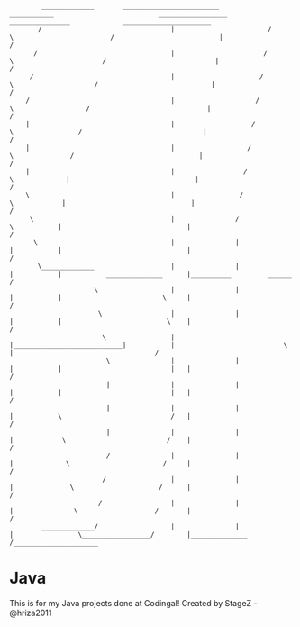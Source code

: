 			_____________ 		________________________			 ___________						  _________________			_______________				______________________	
		   /								|						/			\						 /							|												 /	
		  /									|					   /			 \						/							|												/	
		 /									|					  /				  \					   /							|											   /	
		/									|					 /				   \				  /								|											  /		
		|									|				    /					\				 /								|											 /		
		|									|				   /					 \				/								|											/		
		|									|				  /						  \				|								|										   /		
		\									|				 /						   \			|								|										  /			
		 \									|				/							\			|								|										 /			
		  \									|				|							|			|								|										/			
		   \_____________					|				|							|			|			______________		|__________			______			   /			
						 \					|				|							|			|						  \		|									  /				
						  \  				|				|							|			|						   \	|									 /				
						   \ 				|				|___________________________|			|							\	|									/				
						    \				|				|							|			|							|	|								   /				
							|				|				|							|			|							|	|								  /					
							|				|				|							|			\							/	|								 /					
							|				|				|							|			 \						   /	|								/					
							/				|				|							|			  \						  /		|							   /					
						   /				|				|							|			   \					 /		|							  /						
						  /					|				|							|			    \  				 	/		|							 /						
			_____________/					|				|							|				 \_________________/		|______________				/_____________________	

# Java
This is for my Java projects done at Codingal!
Created by StageZ - @hriza2011